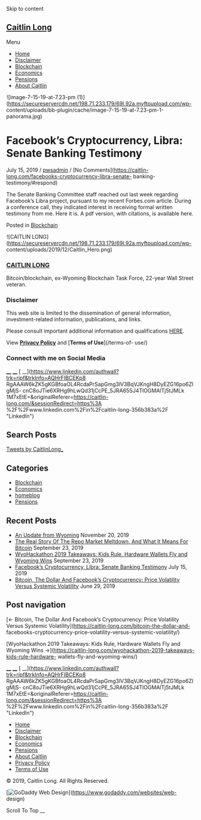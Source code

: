 Skip to content

##  [ Caitlin Long ](https://caitlin-long.com)

Menu

  * [Home](https://caitlin-long.com/)
  * [Disclaimer](https://caitlin-long.com/disclaimer/)
  * [Blockchain](https://caitlin-long.com/category/blockchain/)
  * [Economics](https://caitlin-long.com/category/economics/)
  * [Pensions](https://caitlin-long.com/category/pensions/)
  * [About Caitlin](https://caitlin-long.com/about-caitlin/)

![image-7-15-19-at-7.23-pm
\(1\)](data:image/gif;base64,R0lGODlhAQABAAAAACH5BAEKAAEALAAAAAABAAEAAAICTAEAOw==)![image-7-15-19-at-7.23-pm
\(1\)](https://secureservercdn.net/198.71.233.179/69l.92a.myftpupload.com/wp-
content/uploads/bb-plugin/cache/image-7-15-19-at-7.23-pm-1-panorama.jpg)

#  Facebook’s Cryptocurrency, Libra: Senate Banking Testimony

July 15, 2019 / [pwsadmin](https://caitlin-long.com/author/pwsadmin/) / [No
Comments](https://caitlin-long.com/facebooks-cryptocurrency-libra-senate-
banking-testimony/#respond)

The Senate Banking Committee staff reached out last week regarding Facebook’s
Libra project, pursuant to my recent Forbes.com article. During a conference
call, they indicated interest in receiving formal written testimony from me.
Here it is. A pdf version, with citations, is available here.  

Posted in [Blockchain](https://caitlin-long.com/category/blockchain/)

![CAITLIN
LONG](data:image/gif;base64,R0lGODlhAQABAAAAACH5BAEKAAEALAAAAAABAAEAAAICTAEAOw==)![CAITLIN
LONG](https://secureservercdn.net/198.71.233.179/69l.92a.myftpupload.com/wp-
content/uploads/2019/12/Caitlin_Hero.png)

###  [ CAITLIN LONG ](/about-caitlin/)

Bitcoin/blockchain, ex-Wyoming Blockchain Task Force, 22-year Wall Street
veteran.

###  Disclaimer

This web site is limited to the dissemination of general information,
investment-related information, publications, and links.

Please consult important additional information and qualifications
[HERE](/disclaimer/).

View [**Privacy Policy**](/privacy-policy/) and [**Terms of Use**](/terms-of-
use/)

###  Connect with me on Social Media

[ __](https://www.facebook.com/Caitlin-Long-192638687800053/ "Facebook") [
__](https://twitter.com/caitlinlong_/ "Twitter") [
__](https://www.linkedin.com/authwall?trk=ripf&trkInfo=AQHrFIBCEKp8
RgAAAW6kZK5gKGBfoaOL4RcdaPrSapGmg3lV3BqVJKngH8DyEZG16po6ZlgMjS-
cnC8oJTie6XRHg9hLwQd31jCcPE_5JRA65SJ4TlOGMAlTj5tJMLk
1M7xEtE=&originalReferer=https://caitlin-long.com/&sessionRedirect=https%3A
%2F%2Fwww.linkedin.com%2Fin%2Fcaitlin-long-356b383a%2F "LinkedIn")

## Search Posts

[Tweets by CaitlinLong_](https://twitter.com/CaitlinLong_)

## Categories

  * [Blockchain](https://caitlin-long.com/category/blockchain/)
  * [Economics](https://caitlin-long.com/category/economics/)
  * [homeblog](https://caitlin-long.com/category/homeblog/)
  * [Pensions](https://caitlin-long.com/category/pensions/)

## Recent Posts

  * [An Update from Wyoming](https://caitlin-long.com/an-update-from-wyoming/) November 20, 2019
  * [The Real Story Of The Repo Market Meltdown, And What It Means For Bitcoin](https://caitlin-long.com/the-real-story-of-the-repo-market-meltdown-and-what-it-means-for-bitcoin/) September 23, 2019
  * [WyoHackathon 2019 Takeaways: Kids Rule, Hardware Wallets Fly and Wyoming Wins](https://caitlin-long.com/wyohackathon-2019-takeaways-kids-rule-hardware-wallets-fly-and-wyoming-wins/) September 23, 2019
  * [Facebook’s Cryptocurrency, Libra: Senate Banking Testimony](https://caitlin-long.com/facebooks-cryptocurrency-libra-senate-banking-testimony/) July 15, 2019
  * [Bitcoin, The Dollar And Facebook’s Cryptocurrency: Price Volatility Versus Systemic Volatility](https://caitlin-long.com/bitcoin-the-dollar-and-facebooks-cryptocurrency-price-volatility-versus-systemic-volatility/) June 29, 2019

## Post navigation

[<- Bitcoin, The Dollar And Facebook’s Cryptocurrency: Price Volatility Versus
Systemic Volatility](https://caitlin-long.com/bitcoin-the-dollar-and-
facebooks-cryptocurrency-price-volatility-versus-systemic-volatility/)

[WyoHackathon 2019 Takeaways: Kids Rule, Hardware Wallets Fly and Wyoming Wins
->](https://caitlin-long.com/wyohackathon-2019-takeaways-kids-rule-hardware-
wallets-fly-and-wyoming-wins/)

[ __](https://www.facebook.com/Caitlin-Long-192638687800053/ "Facebook") [
__](https://twitter.com/caitlinlong_/ "Twitter") [
__](https://www.linkedin.com/authwall?trk=ripf&trkInfo=AQHrFIBCEKp8
RgAAAW6kZK5gKGBfoaOL4RcdaPrSapGmg3lV3BqVJKngH8DyEZG16po6ZlgMjS-
cnC8oJTie6XRHg9hLwQd31jCcPE_5JRA65SJ4TlOGMAlTj5tJMLk
1M7xEtE=&originalReferer=https://caitlin-long.com/&sessionRedirect=https%3A
%2F%2Fwww.linkedin.com%2Fin%2Fcaitlin-long-356b383a%2F "LinkedIn")

  * [Home](https://caitlin-long.com/)
  * [Disclaimer](https://caitlin-long.com/disclaimer/)
  * [Blockchain](https://caitlin-long.com/category/blockchain/)
  * [Economics](https://caitlin-long.com/category/economics/)
  * [Pensions](https://caitlin-long.com/category/pensions/)
  * [About Caitlin](https://caitlin-long.com/about-caitlin/)
  * [Privacy Policy](https://caitlin-long.com/privacy-policy/)
  * [Terms of Use](https://caitlin-long.com/terms-of-use/)

© 2019, Caitlin Long. All Rights Reserved.

[![GoDaddy Web
Design](//nebula.wsimg.com/aadc63d8e8dbd533470bdc4e350bc4af?AccessKeyId=B7351D786AE96FEF6EBB&disposition=0&alloworigin=1)](https://www.godaddy.com/websites/web-
design)

Scroll To Top __

